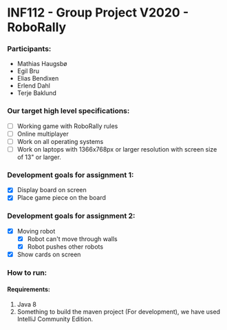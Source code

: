 # INF112 - Group Project V2020 - RoboRally

### Participants:
- Mathias Haugsbø
- Egil Bru
- Elias Bendixen
- Erlend Dahl
- Terje Baklund

### Our target high level specifications:
- [ ] Working game with RoboRally rules
- [ ] Online multiplayer
- [ ] Work on all operating systems
- [ ] Work on laptops with 1366x768px or larger resolution with screen size of 13" or larger.

### Development goals for assignment 1:
- [x] Display board on screen
- [x] Place game piece on the board

### Development goals for assignment 2:
- [x] Moving robot
  - [x] Robot can't move through walls
  - [x] Robot pushes other robots
- [x] Show cards on screen

### How to run:

#### Requirements:
1. Java 8
2. Something to build the maven project (For development), we have used IntelliJ Community Edition.
